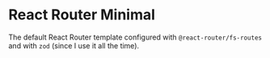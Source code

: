 # React Router Minimal

The default React Router template configured with `@react-router/fs-routes` and with `zod` (since I use it all the time).
